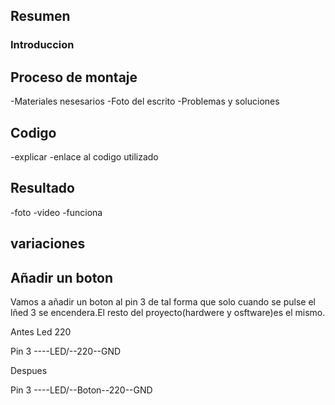 ## Resumen






### Introduccion






## Proceso de montaje
-Materiales nesesarios
-Foto del escrito
-Problemas y soluciones







## Codigo
-explicar
-enlace al codigo utilizado





## Resultado
-foto
-video
-funciona


## variaciones
## Añadir un boton
Vamos a añadir un boton al pin 3 de tal forma que solo cuando se pulse el lñed 3 se encendera.El resto del proyecto(hardwere y osftware)es el mismo.

Antes Led 220

Pin 3 ----LED/--220--GND


Despues

Pin 3 ----LED/--Boton--220--GND


